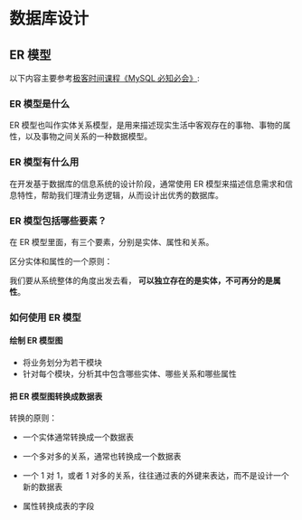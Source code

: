 # 数据库设计

## ER 模型

以下内容主要参考[极客时间课程《MySQL 必知必会》][1]:

### ER 模型是什么

ER 模型也叫作实体关系模型，是用来描述现实生活中客观存在的事物、事物的属性，以及事物之间关系的一种数据模型。

### ER 模型有什么用

在开发基于数据库的信息系统的设计阶段，通常使用 ER 模型来描述信息需求和信息特性，帮助我们理清业务逻辑，从而设计出优秀的数据库。

### ER 模型包括哪些要素？

在 ER 模型里面，有三个要素，分别是实体、属性和关系。

区分实体和属性的一个原则：

我们要从系统整体的角度出发去看， **可以独立存在的是实体，不可再分的是属性**。

### 如何使用 ER 模型

#### 绘制 ER 模型图

- 将业务划分为若干模块
- 针对每个模块，分析其中包含哪些实体、哪些关系和哪些属性

#### 把 ER 模型图转换成数据表

转换的原则：

- 一个实体通常转换成一个数据表
- 一个多对多的关系，通常也转换成一个数据表
- 一个 1 对 1，或者 1 对多的关系，往往通过表的外键来表达，而不是设计一个新的数据表
- 属性转换成表的字段

  [1]: https://time.geekbang.org/column/article/369434
